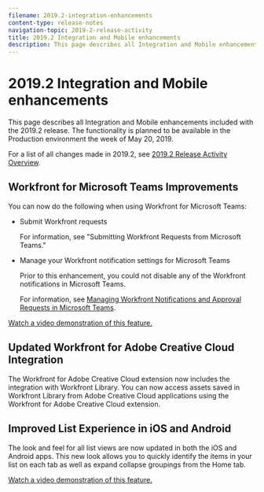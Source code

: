 ```yaml
---
filename: 2019.2-integration-enhancements
content-type: release-notes
navigation-topic: 2019-2-release-activity
title: 2019.2 Integration and Mobile enhancements
description: This page describes all Integration and Mobile enhancements included with the 2019.2 release. The functionality is planned to be available in the Production environment the week of May 20, 2019.
---
```


# 2019.2 Integration and Mobile enhancements

This page describes all Integration and Mobile enhancements included with the 2019.2 release. The functionality is planned to be available in the Production environment the week of May 20, 2019.

For a list of all changes made in 2019.2, see [2019.2 Release Activity Overview](../../../../product-announcements/product-releases/quarterly-release-archive/2019.2-release-activity/2019.2-release-activity-overview.md).

## Workfront for Microsoft Teams Improvements

You can now do the following when using Workfront for Microsoft Teams:

* Submit Workfront requests

  For information, see "Submitting Workfront Requests from Microsoft Teams."

* Manage your Workfront notification settings for Microsoft Teams

  Prior to this enhancement, you could not disable any of the Workfront notifications in Microsoft Teams.

  For information, see [Managing Workfront Notifications and Approval Requests in Microsoft Teams](../../../../workfront-integrations-and-apps/using-workfront-with-microsoft-teams/manage-wf-notifications-approval-requests-ms-teams.md).

[Watch a video demonstration of this feature.](https://vimeo.com/327169324/56ba741971)

## Updated Workfront for Adobe Creative Cloud Integration

The Workfront for Adobe Creative Cloud extension now includes the integration with Workfront Library. You can now access assets saved in Workfront Library from Adobe Creative Cloud applications using the Workfront for Adobe Creative Cloud extension.

<!--WRITER
For information about the integration of Workfront Library with Adobe Creative Cloud, see [Using Workfront for Adobe Creative Cloud with Workfront Library](../../../../documents/workfront-for-adobe-creative-cloud/use-wf-adobe-cc-wf-library.md).
-->

## Improved List Experience in iOS and Android

The look and feel for all list views are now updated in both the iOS and Android apps. This new look allows you to quickly identify the items in your list on each tab as well as expand collapse groupings from the Home tab.

[Watch a video demonstration of this feature.](https://vimeo.com/331879125/25b6eeb19c) 
